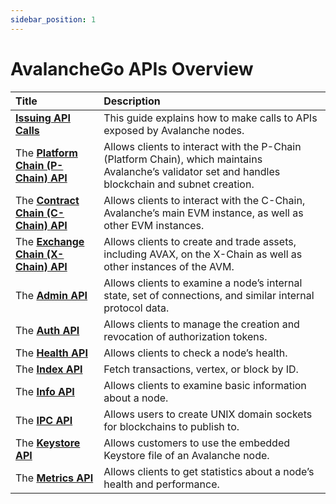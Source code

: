 ```yaml
---
sidebar_position: 1
---
```


# AvalancheGo APIs Overview

| Title | Description |
| :--- | :--- |
| [**Issuing API Calls**](issuing-api-calls.md) | This guide explains how to make calls to APIs exposed by Avalanche nodes. |
| The [**Platform Chain (P-Chain) API**](p-chain.md) | Allows clients to interact with the P-Chain (Platform Chain), which maintains Avalanche’s validator set and handles blockchain and subnet creation. |
| The [**Contract Chain (C-Chain) API**](c-chain.md) | Allows clients to interact with the C-Chain, Avalanche’s main EVM instance, as well as other EVM instances. |
| The [**Exchange Chain (X-Chain) API**](x-chain.md) | Allows clients to create and trade assets, including AVAX, on the X-Chain as well as other instances of the AVM. |
| The [**Admin API**](admin.md) | Allows clients to examine a node’s internal state, set of connections, and similar internal protocol data. |
| The [**Auth API**](auth.md) | Allows clients to manage the creation and revocation of authorization tokens. |
| The [**Health API**](health.md) | Allows clients to check a node’s health. |
| The [**Index API**](index-api.md) | Fetch transactions, vertex, or block by ID. |
| The [**Info API**](info.md) | Allows clients to examine basic information about a node. |
| The [**IPC API**](ipc.md) | Allows users to create UNIX domain sockets for blockchains to publish to. |
| The [**Keystore API**](keystore.md) | Allows customers to use the embedded Keystore file of an Avalanche node. |
| The [**Metrics API**](metrics.md) | Allows clients to get statistics about a node’s health and performance. |



